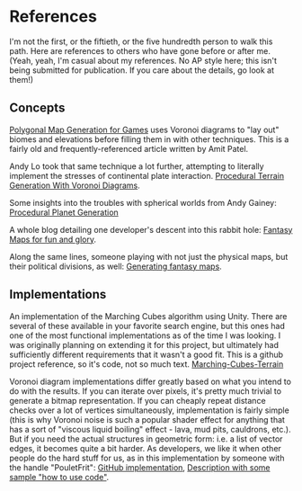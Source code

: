 # References

I'm not the first, or the fiftieth, or the five hundredth person to walk this path.  Here are references to others who have gone before or after me.  (Yeah, yeah, I'm casual about my references.   No AP style here; this isn't being submitted for publication.   If you care about the details, go look at them!) 

## Concepts

[Polygonal Map Generation for Games](http://www-cs-students.stanford.edu/~amitp/game-programming/polygon-map-generation/) uses Voronoi diagrams to "lay out" biomes and elevations before filling them in with other techniques.   This is a fairly old and frequently-referenced article written by Amit Patel.

Andy Lo took that same technique a lot further, attempting to literally implement the stresses of continental plate interaction.  [Procedural Terrain Generation With Voronoi Diagrams](https://squeakyspacebar.github.io/2017/07/12/Procedural-Map-Generation-With-Voronoi-Diagrams.html).

Some insights into the troubles with spherical worlds from Andy Gainey:  [Procedural Planet Generation](https://experilous.com/1/blog/post/procedural-planet-generation)

A whole blog detailing one developer's descent into this rabbit hole:  [Fantasy Maps for fun and glory](https://azgaar.wordpress.com/).

Along the same lines, someone playing with not just the physical maps, but their political divisions, as well: [Generating fantasy maps](https://mewo2.com/notes/terrain/).

## Implementations

An implementation of the Marching Cubes algorithm using Unity.   There are several of these available in your favorite search engine, but this ones had one of the most functional implementations as of the time I was looking.   I was originally planning on extending it for this project, but ultimately had sufficiently different requirements that it wasn't a good fit.  This is a github project reference, so it's code, not so much text.  [Marching-Cubes-Terrain](https://github.com/Eldemarkki/Marching-Cubes-Terrain)

Voronoi diagram implementations differ greatly based on what you intend to do with the results.    If you can iterate over pixels, it's pretty much trivial to generate a bitmap representation.   If you can cheaply repeat distance checks over a lot of vertices simultaneously, implementation is fairly simple (this is why Voronoi noise is such a popular shader effect for anything that has a sort of "viscous liquid boiling" effect - lava, mud pits, cauldrons, etc.).    But if you need the actual structures in geometric form: i.e. a list of vector edges, it becomes quite a bit harder.   As developers, we like it when other people do the hard stuff for us, as in this implementation by someone with the handle "PouletFrit": [GitHub implementation](https://github.com/PouletFrit/csDelaunay), [Description with some sample "how to use code"](https://forum.unity.com/threads/delaunay-voronoi-diagram-library-for-unity.248962/).
